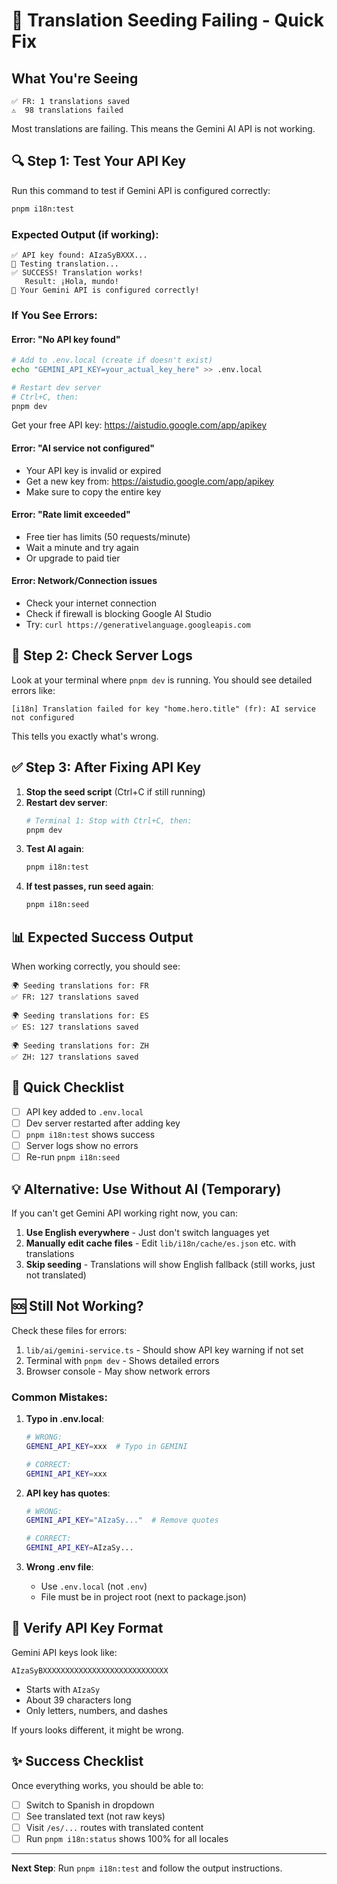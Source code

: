 # 🔴 Translation Seeding Failing - Quick Fix

## What You're Seeing

```
✅ FR: 1 translations saved
⚠️  98 translations failed
```

Most translations are failing. This means the Gemini AI API is not working.

## 🔍 Step 1: Test Your API Key

Run this command to test if Gemini API is configured correctly:

```bash
pnpm i18n:test
```

### Expected Output (if working):
```
✅ API key found: AIzaSyBXXX...
📡 Testing translation...
✅ SUCCESS! Translation works!
   Result: ¡Hola, mundo!
🎉 Your Gemini API is configured correctly!
```

### If You See Errors:

#### Error: "No API key found"
```bash
# Add to .env.local (create if doesn't exist)
echo "GEMINI_API_KEY=your_actual_key_here" >> .env.local

# Restart dev server
# Ctrl+C, then:
pnpm dev
```

Get your free API key: https://aistudio.google.com/app/apikey

#### Error: "AI service not configured"
- Your API key is invalid or expired
- Get a new key from: https://aistudio.google.com/app/apikey
- Make sure to copy the entire key

#### Error: "Rate limit exceeded"
- Free tier has limits (50 requests/minute)
- Wait a minute and try again
- Or upgrade to paid tier

#### Error: Network/Connection issues
- Check your internet connection
- Check if firewall is blocking Google AI Studio
- Try: `curl https://generativelanguage.googleapis.com`

## 🔧 Step 2: Check Server Logs

Look at your terminal where `pnpm dev` is running. You should see detailed errors like:

```
[i18n] Translation failed for key "home.hero.title" (fr): AI service not configured
```

This tells you exactly what's wrong.

## ✅ Step 3: After Fixing API Key

1. **Stop the seed script** (Ctrl+C if still running)
2. **Restart dev server**:
   ```bash
   # Terminal 1: Stop with Ctrl+C, then:
   pnpm dev
   ```
3. **Test AI again**:
   ```bash
   pnpm i18n:test
   ```
4. **If test passes, run seed again**:
   ```bash
   pnpm i18n:seed
   ```

## 📊 Expected Success Output

When working correctly, you should see:

```
🌍 Seeding translations for: FR
✅ FR: 127 translations saved

🌍 Seeding translations for: ES  
✅ ES: 127 translations saved

🌍 Seeding translations for: ZH
✅ ZH: 127 translations saved
```

## 🎯 Quick Checklist

- [ ] API key added to `.env.local`
- [ ] Dev server restarted after adding key
- [ ] `pnpm i18n:test` shows success
- [ ] Server logs show no errors
- [ ] Re-run `pnpm i18n:seed`

## 💡 Alternative: Use Without AI (Temporary)

If you can't get Gemini API working right now, you can:

1. **Use English everywhere** - Just don't switch languages yet
2. **Manually edit cache files** - Edit `lib/i18n/cache/es.json` etc. with translations
3. **Skip seeding** - Translations will show English fallback (still works, just not translated)

## 🆘 Still Not Working?

Check these files for errors:
1. `lib/ai/gemini-service.ts` - Should show API key warning if not set
2. Terminal with `pnpm dev` - Shows detailed errors
3. Browser console - May show network errors

### Common Mistakes:

1. **Typo in .env.local**:
   ```bash
   # WRONG:
   GEMENI_API_KEY=xxx  # Typo in GEMINI
   
   # CORRECT:
   GEMINI_API_KEY=xxx
   ```

2. **API key has quotes**:
   ```bash
   # WRONG:
   GEMINI_API_KEY="AIzaSy..."  # Remove quotes
   
   # CORRECT:
   GEMINI_API_KEY=AIzaSy...
   ```

3. **Wrong .env file**:
   - Use `.env.local` (not `.env`)
   - File must be in project root (next to package.json)

## 📝 Verify API Key Format

Gemini API keys look like:
```
AIzaSyBXXXXXXXXXXXXXXXXXXXXXXXXXXXX
```

- Starts with `AIzaSy`
- About 39 characters long
- Only letters, numbers, and dashes

If yours looks different, it might be wrong.

## ✨ Success Checklist

Once everything works, you should be able to:
- [ ] Switch to Spanish in dropdown
- [ ] See translated text (not raw keys)
- [ ] Visit `/es/...` routes with translated content
- [ ] Run `pnpm i18n:status` shows 100% for all locales

---

**Next Step**: Run `pnpm i18n:test` and follow the output instructions.
